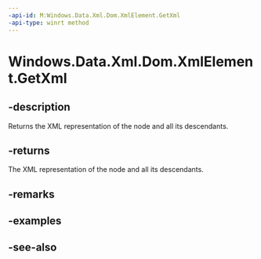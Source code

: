 ----api-id: M:Windows.Data.Xml.Dom.XmlElement.GetXml
-api-type: winrt method
---<!-- Method syntaxpublic string GetXml()--># Windows.Data.Xml.Dom.XmlElement.GetXml## -descriptionReturns the XML representation of the node and all its descendants.## -returnsThe XML representation of the node and all its descendants.## -remarks## -examples## -see-also